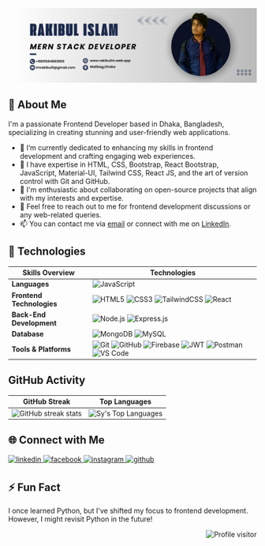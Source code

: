  <img alt="html5" src="./assets/banner1.png" />

<!-- [![SVG Banners](https://svg-banners.vercel.app/api?type=origin&text1=Hello_I_am_Rakibul🤠&width=800&height=350)](https://github.com/rjspyk5) -->

## 🚀 About Me

I'm a passionate Frontend Developer based in Dhaka, Bangladesh, specializing in creating stunning and user-friendly web applications.

- 🔭 I’m currently dedicated to enhancing my skills in frontend development and crafting engaging web experiences.
- 🌱 I have expertise in HTML, CSS, Bootstrap, React Bootstrap, JavaScript, Material-UI, Tailwind CSS, React JS, and the art of version control with Git and GitHub.
- 👯 I'm enthusiastic about collaborating on open-source projects that align with my interests and expertise.
- 💬 Feel free to reach out to me for frontend development discussions or any web-related queries.
- 📫 You can contact me via [email](mailto:rjspyk5@gmail.com) or connect with me on [LinkedIn](https://www.linkedin.com/in/rakibulweb).

## 🔧 Technologies

| Skills Overview           | Technologies                                                                                                                                                                                                                                                                                                                                                                                                                                                                                             |
| ------------------------- | -------------------------------------------------------------------------------------------------------------------------------------------------------------------------------------------------------------------------------------------------------------------------------------------------------------------------------------------------------------------------------------------------------------------------------------------------------------------------------------------------------- |
| **Languages**             | ![JavaScript](https://img.shields.io/badge/-JavaScript-333333?style=flat&logo=javascript)                                                                                                                                                                                                                                                                                                                                                                                                                |
| **Frontend Technologies** | ![HTML5](https://img.shields.io/badge/-HTML5-333333?style=flat&logo=html5) ![CSS3](https://img.shields.io/badge/-CSS3-333333?style=flat&logo=css3) ![TailwindCSS](https://img.shields.io/badge/TailwindCSS-333333?style=flat&logo=tailwindcss) ![React](https://img.shields.io/badge/-React-333333?style=flat&logo=react)                                                                                                                                                                                |
| **Back-End Development**  | ![Node.js](https://img.shields.io/badge/-Node.js-333333?style=flat&logo=node.js) ![Express.js](https://img.shields.io/badge/-Express.js-333333?style=flat&logo=express)                                                                                                                                                                                                                                                                                                                                  |
| **Database**              | ![MongoDB](https://img.shields.io/badge/-MongoDB-333333?style=flat&logo=mongodb) ![MySQL](https://img.shields.io/badge/-MySQL-333333?style=flat&logo=mysql)                                                                                                                                                                                                                                                                                                                                              |
| **Tools & Platforms**     | ![Git](https://img.shields.io/badge/-Git-333333?style=flat&logo=git) ![GitHub](https://img.shields.io/badge/-GitHub-333333?style=flat&logo=github) ![Firebase](https://img.shields.io/badge/-Firebase-333333?style=flat&logo=firebase) ![JWT](https://img.shields.io/badge/-JWT-333333?style=flat&logo=json-web-tokens) ![Postman](https://img.shields.io/badge/-Postman-333333?style=flat&logo=postman) ![VS Code](https://img.shields.io/badge/-VS%20Code-333333?style=flat&logo=visual-studio-code)  |

## GitHub Activity

| GitHub Streak                                                                                                                                                      | Top Languages                                                                                                                                                                                                                         |
| ------------------------------------------------------------------------------------------------------------------------------------------------------------------ | ------------------------------------------------------------------------------------------------------------------------------------------------------------------------------------------------------------------------------------- |
| ![GitHub streak stats](https://streak-stats.demolab.com/?user=rjspyk5&theme=dark&ring=4CAF50&fire=4CAF50&currStreakLabel=4CAF50&sideNums=9f9f9f&sideLabels=9f9f9f) | ![Sy's Top Languages](https://github-readme-stats.vercel.app/api/top-langs/?username=rjspyk5&show_icons=true&title_color=f6c32c&icon_color=4CAF50&text_color=9f9f9f&bg_color=151515&count_private=true&layout=compact&langs_count=10) |

## 🌐 Connect with Me

<div align="">
<a href="https://linkedin.com/in/rakibulweb" target="_blank">
<img src=https://img.shields.io/badge/linkedin-%231E77B5.svg?&style=for-the-badge&logo=linkedin&logoColor=white alt=linkedin style="margin-bottom: 5px;" />
</a>
<a href="https://www.facebook.com/rjspyk" target="_blank">
<img src=https://img.shields.io/badge/facebook-%232E87FB.svg?&style=for-the-badge&logo=facebook&logoColor=white alt=facebook style="margin-bottom: 5px;" />
</a>
<a href="https://instagram.com/rakibul_the_show" target="_blank">
<img src=https://img.shields.io/badge/instagram-%23000000.svg?&style=for-the-badge&logo=instagram&logoColor=white alt=instagram style="margin-bottom: 5px;" />
</a>  
<a href="https://github.com/rjspyk5" target="_blank">
<img src=https://img.shields.io/badge/github-%2324292e.svg?&style=for-the-badge&logo=github&logoColor=white alt=github style="margin-bottom: 5px;" />
</a>
</div>

## ⚡ Fun Fact

I once learned Python, but I've shifted my focus to frontend development. However, I might revisit Python in the future!

<a href="https://komarev.com/ghpvc/?username=rjspyk5">
    <img align="right" src="https://komarev.com/ghpvc/?username=rjspyk5&label=Visitors&color=0e75b6&style=flat"
        alt="Profile visitor" />
</a>
